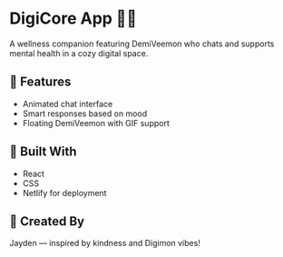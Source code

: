 # DigiCore App 🧠💙

A wellness companion featuring DemiVeemon who chats and supports mental health in a cozy digital space.

## 🌈 Features
- Animated chat interface
- Smart responses based on mood
- Floating DemiVeemon with GIF support

## 🚀 Built With
- React
- CSS
- Netlify for deployment

## 🐉 Created By
Jayden — inspired by kindness and Digimon vibes!
